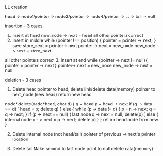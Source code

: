 LL creation

head -> node1/pointer -> node2/pointer -> node4/pointer -> ... -> tail -> null

insertion - 3 cases

1. Insert at head
new_node -> next = head
all other pointers correct
2. Insert in middle
while (pointer !== position) {
    pointer = pointer -> next;
}
save store_next = pointer-> next
pointer -> next = new_node
new_node -> next = store_next

all other pointers correct
3. Insert at end
while (pointer -> next != null) {
    pointer = pointer -> next
}
pointer-> next = new_node
new_node -> next = null

deletion - 3 cases

1. Delete head
pointer to head, delete link/delete data(memory)
pointer to next_node (new head)
return new head

node* delete(node*head, char d) {
    q = head
    p = head -> next
    if (q -> data == d) {
        head = p;
        delete(q)
    }
    else {
        while (p -> data != d) {
            p = n -> next;
            q = q -> next;
        }
        if (p -> next == null) {
            last node
            q -> next = null;
            delete(p)
        } else {
            internal node
            q - > next = p -> next;
            delete(p)
        }
    } return head node from new
}

2. Delete internal node (not head/tail)
pointer of previous -> next's pointer location

3. Delete tail
Make second to last node point to null
delete data(memory)